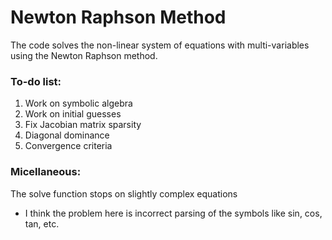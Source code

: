 # Newton Raphson Method
The code solves the non-linear system of equations with multi-variables using the Newton Raphson method.

### To-do list:
1. Work on symbolic algebra
2. Work on initial guesses
3. Fix Jacobian matrix sparsity
4. Diagonal dominance
5. Convergence criteria

### Micellaneous:
The solve function stops on slightly complex equations
- I think the problem here is incorrect parsing of the symbols like sin, cos, tan, etc.